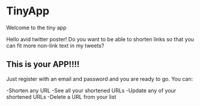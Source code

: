 TinyApp
=======

Welcome to the tiny app

Hello avid twitter poster!
Do you want to be able to shorten links
so that you can fit more non-link text in my tweets?

This is your APP!!!!
--------------------

Just register with an email and password and you are ready to go.
You can:

 -Shorten any URL
 -See all your shortened URLs
 -Update any of your shortened URLs
 -Delete a URL from your list